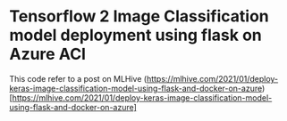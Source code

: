 # Tensorflow 2 Image Classification model deployment using flask on Azure ACI
This code refer to a post on MLHive
(https://mlhive.com/2021/01/deploy-keras-image-classification-model-using-flask-and-docker-on-azure)[https://mlhive.com/2021/01/deploy-keras-image-classification-model-using-flask-and-docker-on-azure]